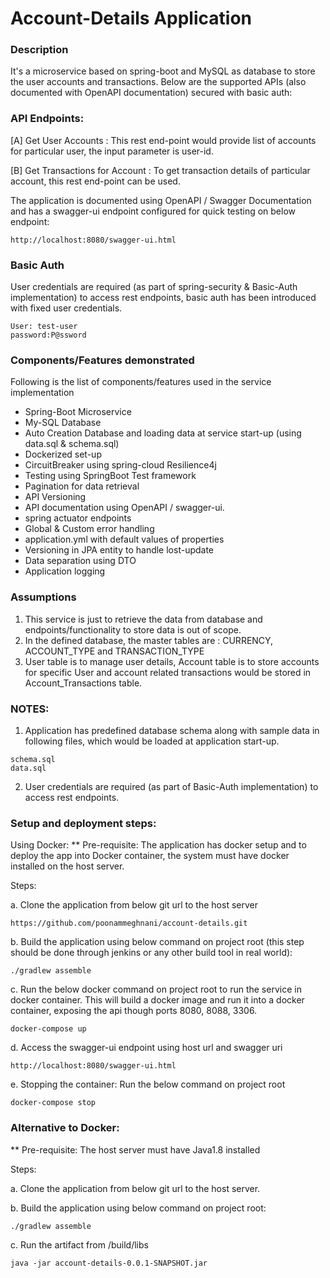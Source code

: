 # Account-Details Application

### Description

It's a microservice based on spring-boot and MySQL as database to store the user accounts and transactions. Below are the supported APIs (also documented with OpenAPI documentation) secured with basic auth:

### API Endpoints:

[A] Get User Accounts : This rest end-point would provide list of accounts for particular user, the input parameter is user-id.

[B] Get Transactions for Account : To get transaction details of particular account, this rest end-point can be used.

The application is documented using OpenAPI / Swagger Documentation and has a swagger-ui endpoint configured for quick testing on below endpoint:

~~~
http://localhost:8080/swagger-ui.html
~~~


### Basic Auth

User credentials are required (as part of spring-security & Basic-Auth implementation) to access rest endpoints, basic auth has been introduced with fixed user credentials.
~~~
User: test-user
password:P@ssword
~~~

### Components/Features demonstrated
Following is the list of components/features used in the service implementation
- Spring-Boot Microservice
- My-SQL Database
- Auto Creation Database and loading data at service start-up (using data.sql & schema.sql)
- Dockerized set-up
- CircuitBreaker using spring-cloud Resilience4j
- Testing using SpringBoot Test framework
- Pagination for data retrieval
- API Versioning
- API documentation using OpenAPI / swagger-ui.
- spring actuator endpoints
- Global & Custom error handling
- application.yml with default values of properties
- Versioning in JPA entity to handle lost-update
- Data separation using DTO
- Application logging


### Assumptions
1. This service is just to retrieve the data from database and endpoints/functionality to store data is out of scope.
2. In the defined database, the master tables are : CURRENCY, ACCOUNT_TYPE and TRANSACTION_TYPE
3. User table is to manage user details, Account table is to store accounts for specific User and account related transactions would be stored in Account_Transactions table.



### NOTES:
1. Application has predefined database schema along with sample data in following files, which would be loaded at application start-up.
~~~
schema.sql
data.sql
~~~
2. User credentials are required (as part of Basic-Auth implementation) to access rest endpoints.




### Setup and deployment steps:
Using Docker:
** Pre-requisite: The application has docker setup and to deploy the app into Docker container, the system must have docker installed on the host server.

Steps:

a. Clone the application from below git url to the host server
~~~
https://github.com/poonammeghnani/account-details.git
~~~

b. Build the application using below command on project root (this step should be done through jenkins or any other build tool in real world):
~~~
./gradlew assemble
~~~

c. Run the below docker command on project root to run the service in docker container. This will build a docker image and run it into a docker container, exposing the api though ports 8080, 8088, 3306.
~~~
docker-compose up
~~~

d. Access the swagger-ui endpoint using host url and swagger uri
~~~
http://localhost:8080/swagger-ui.html
~~~

e. Stopping the container: Run the below command on project root
~~~
docker-compose stop
~~~


### Alternative to Docker:

** Pre-requisite: The host server must have Java1.8 installed

Steps:

a. Clone the application from below git url to the host server.

b. Build the application using below command on project root:
~~~
./gradlew assemble
~~~

c. Run the artifact from /build/libs
~~~
java -jar account-details-0.0.1-SNAPSHOT.jar
~~~